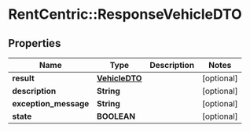 # RentCentric::ResponseVehicleDTO

## Properties
Name | Type | Description | Notes
------------ | ------------- | ------------- | -------------
**result** | [**VehicleDTO**](VehicleDTO.md) |  | [optional] 
**description** | **String** |  | [optional] 
**exception_message** | **String** |  | [optional] 
**state** | **BOOLEAN** |  | [optional] 


